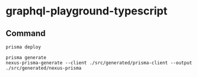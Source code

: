 # graphql-playground-typescript

## Command
```
prisma deploy
```

```
prisma generate
nexus-prisma-generate --client ./src/generated/prisma-client --output ./src/generated/nexus-prisma
```
